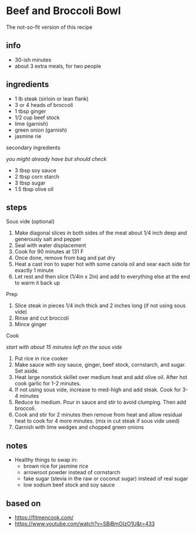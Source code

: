 # Beef and Broccoli Bowl

The not-so-fit version of this recipe

## info

* 30-ish minutes
* about 3 extra meals, for two people

## ingredients

* 1 lb steak (sirloin or lean flank)
* 3 or 4 heads of broccoli
* 1 tbsp ginger
* 1/2 cup beef stock
* lime (garnish)
* green onion (garnish)
* jasmine rie

secondary ingredients

_you might already have but should check_

* 3 tbsp soy sauce
* 2 tbsp corn starch
* 3 tbsp sugar
* 1.5 tbsp olive oil

## steps

Sous vide (optional)

1. Make diagonal slices in both sides of the meat about 1/4 inch deep and generously salt and pepper
2. Seal with water displacement
3. Cook for 90 minutes at 131 F
4. Once done, remove from bag and pat dry
5. Heat a cast iron to super hot with some canola oil and sear each side for exactly 1 minute
6. Let rest and then slice (1/4in x 2in) and add to everything else at the end to warm it back up

Prep

1. Slice steak in pieces 1/4 inch thick and 2 inches long (if not using sous vide)
2. Rinse and cut broccoli
3. Mince ginger

Cook

_start with about 15 minutes left on the sous vide_

1. Put rice in rice cooker
2. Make sauce with soy sauce, ginger, beef stock, cornstarch, and sugar. Set aside.
3. Heat large nonstick skillet over medium heat and add olive oil. After hot cook garlic for 1-2 minutes.
4. If not using sous vide, increase to med-high and add steak. Cook for 3-4 minutes
5. Reduce to medium. Pour in sauce and stir to avoid clumping. Then add broccoli.
6. Cook and stir for 2 minutes then remove from heat and allow residual heat to cook for 4 more minutes. (mix in cut steak if sous vide used)
7. Garnish with lime wedges and chopped green onions

## notes

* Healthy things to swap in:
    * brown rice for jasmine rice
    * arrowroot powder instead of cornstarch
    * fake sugar (stevia in the raw or coconut sugar) instead of real sugar
    * low sodium beef stock and soy sauce

## based on

* https://fitmencook.com/
* https://www.youtube.com/watch?v=SBiBmOIzO1U&t=433
